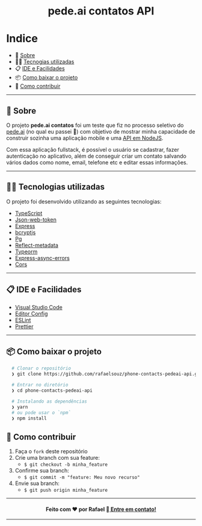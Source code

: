 <h1 align="center">
  pede.ai contatos API
</h1>

# Indice

- 📝️ [Sobre](#%EF%B8%8F-sobre)
- 👨‍💻️ [Tecnogias utilizadas](#%EF%B8%8F-tecnogias-utilizadas)
- 📋️ [IDE e Facilidades](#%EF%B8%8F-ide-e-facilidades)
- 📦️ [Como baixar o projeto](#%EF%B8%8F-como-baixar-o-projeto)
- 🤔️ [Como contribuir](#%EF%B8%8F-como-contribuir)

---

## 📝️ Sobre

O projeto **pede.ai contatos** foi um teste que fiz no processo seletivo do [pede.ai](https://pede.ai/) (no qual eu passei 🎉) com objetivo de mostrar minha capacidade de construir sozinha uma aplicação mobile e uma [API em NodeJS](https://github.com/rafaelsouz/phone-contacts-pedeai-api).

Com essa aplicação fullstack, é possível o usuário se cadastrar, fazer autenticação no aplicativo, além de conseguir criar um contato salvando vários dados como nome, email, telefone etc e editar essas informações.

---

## 👨‍💻️ Tecnologias utilizadas

O projeto foi desenvolvido utilizando as seguintes tecnologias:

- [TypeScript](https://www.npmjs.com/package/typescript)
- [Json-web-token](https://www.npmjs.com/package/jsonwebtoken)
- [Express](https://www.npmjs.com/package/express)
- [bcryptjs](https://www.npmjs.com/package/bcryptjs)
- [Pg](https://www.npmjs.com/package/pg)
- [Reflect-metadata](https://www.npmjs.com/package/reflect-metadata)
- [Typeorm](https://www.npmjs.com/package/typeorm)
- [Express-async-errors](https://www.npmjs.com/package/express-async-errors)
- [Cors](https://www.npmjs.com/package/cors)

---

## 📋️ IDE e Facilidades

- [Visual Studio Code](https://code.visualstudio.com/)
- [Editor Config](https://editorconfig.org/)
- [ESLint](https://eslint.org/)
- [Prettier](https://prettier.io/)

---

## 📦️ Como baixar o projeto

```bash
  # Clonar o repositório
  ❯ git clone https://github.com/rafaelsouz/phone-contacts-pedeai-api.git

  # Entrar no diretório
  ❯ cd phone-contacts-pedeai-api

  # Instalando as dependências
  ❯ yarn
  # ou pode usar o `npm`
  ❯ npm install
```

## 🤔️ Como contribuir

1. Faça o `fork` deste repositório
2. Crie uma branch com sua feature:
   - `$ git checkout -b minha_feature`
3. Confirme sua branch:
   - `$ git commit -m "feature: Meu novo recurso"`
4. Envie sua branch:
   - `$ git push origin minha_feature`

---

<h4 align="center">
  Feito com ❤ por Rafael 👋️<a href="https://www.linkedin.com/in/rafaelsouz/" target="_blank"> Entre em contato!</a>
</h4>

---

